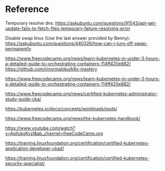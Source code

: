 # Reference
Temporary resolve  dns:
https://askubuntu.com/questions/91543/apt-get-update-fails-to-fetch-files-temporary-failure-resolving-error

Disable swap linux (Use the last answer provided by Benny): 
https://askubuntu.com/questions/440326/how-can-i-turn-off-swap-permanently

https://www.freecodecamp.org/news/learn-kubernetes-in-under-3-hours-a-detailed-guide-to-orchestrating-containers-114ff420e882/
https://github.com/rinormaloku/k8s-mastery

https://www.freecodecamp.org/news/learn-kubernetes-in-under-3-hours-a-detailed-guide-to-orchestrating-containers-114ff420e882/

https://www.freecodecamp.org/news/certified-kubernetes-administrator-study-guide-cka/

https://kubernetes.io/docs/concepts/workloads/pods/

https://www.freecodecamp.org/news/the-kubernetes-handbook/

https://www.youtube.com/watch?v=AplluksKvzI&ab_channel=freeCodeCamp.org

https://training.linuxfoundation.org/certification/certified-kubernetes-application-developer-ckad/

https://training.linuxfoundation.org/certification/certified-kubernetes-security-specialist/


